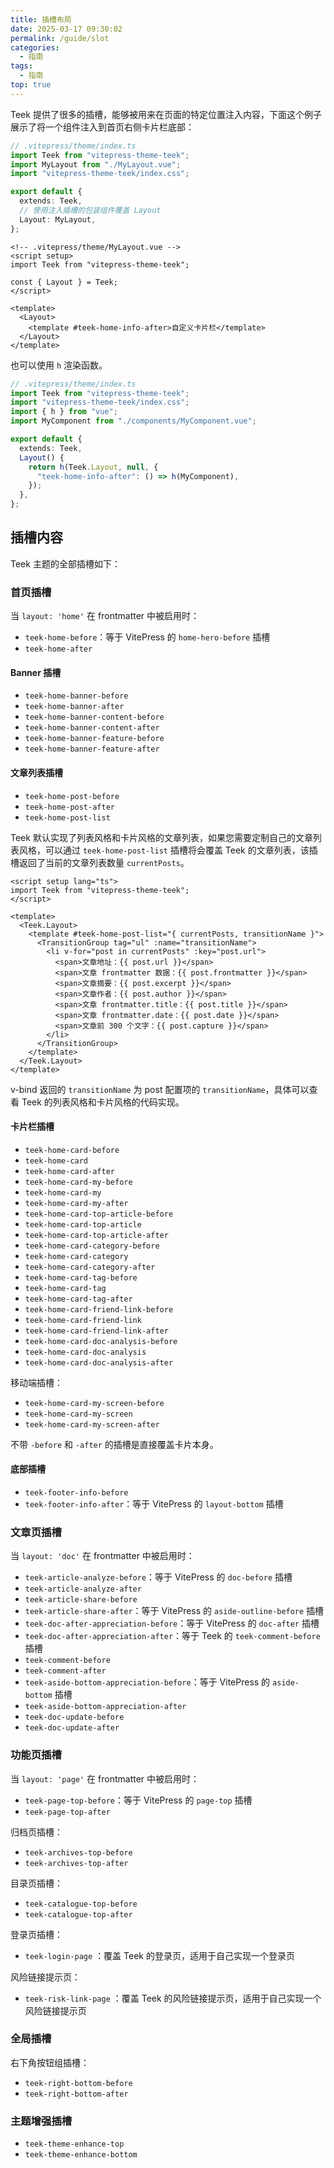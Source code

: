 ```yaml
---
title: 插槽布局
date: 2025-03-17 09:30:02
permalink: /guide/slot
categories:
  - 指南
tags:
  - 指南
top: true
---
```


Teek 提供了很多的插槽，能够被用来在页面的特定位置注入内容，下面这个例子展示了将一个组件注入到首页右侧卡片栏底部：

```ts
// .vitepress/theme/index.ts
import Teek from "vitepress-theme-teek";
import MyLayout from "./MyLayout.vue";
import "vitepress-theme-teek/index.css";

export default {
  extends: Teek,
  // 使用注入插槽的包装组件覆盖 Layout
  Layout: MyLayout,
};
```

```vue
<!-- .vitepress/theme/MyLayout.vue -->
<script setup>
import Teek from "vitepress-theme-teek";

const { Layout } = Teek;
</script>

<template>
  <Layout>
    <template #teek-home-info-after>自定义卡片栏</template>
  </Layout>
</template>
```

也可以使用 `h` 渲染函数。

```ts
// .vitepress/theme/index.ts
import Teek from "vitepress-theme-teek";
import "vitepress-theme-teek/index.css";
import { h } from "vue";
import MyComponent from "./components/MyComponent.vue";

export default {
  extends: Teek,
  Layout() {
    return h(Teek.Layout, null, {
      "teek-home-info-after": () => h(MyComponent),
    });
  },
};
```

## 插槽内容

Teek 主题的全部插槽如下：

### 首页插槽

当 `layout: 'home'` 在 frontmatter 中被启用时：

- `teek-home-before`：等于 VitePress 的 `home-hero-before` 插槽
- `teek-home-after`

#### Banner 插槽

- `teek-home-banner-before`
- `teek-home-banner-after`
- `teek-home-banner-content-before`
- `teek-home-banner-content-after`
- `teek-home-banner-feature-before`
- `teek-home-banner-feature-after`

#### 文章列表插槽

- `teek-home-post-before`
- `teek-home-post-after`
- `teek-home-post-list` <Badge type="tip" text="v1.2.0" />

Teek 默认实现了列表风格和卡片风格的文章列表，如果您需要定制自己的文章列表风格，可以通过 `teek-home-post-list` 插槽将会覆盖 Teek 的文章列表，该插槽返回了当前的文章列表数量 `currentPosts`。

```vue
<script setup lang="ts">
import Teek from "vitepress-theme-teek";
</script>

<template>
  <Teek.Layout>
    <template #teek-home-post-list="{ currentPosts, transitionName }">
      <TransitionGroup tag="ul" :name="transitionName">
        <li v-for="post in currentPosts" :key="post.url">
          <span>文章地址：{{ post.url }}</span>
          <span>文章 frontmatter 数据：{{ post.frontmatter }}</span>
          <span>文章摘要：{{ post.excerpt }}</span>
          <span>文章作者：{{ post.author }}</span>
          <span>文章 frontmatter.title：{{ post.title }}</span>
          <span>文章 frontmatter.date：{{ post.date }}</span>
          <span>文章前 300 个文字：{{ post.capture }}</span>
        </li>
      </TransitionGroup>
    </template>
  </Teek.Layout>
</template>
```

v-bind 返回的 `transitionName` 为 post 配置项的 `transitionName`，具体可以查看 Teek 的列表风格和卡片风格的代码实现。

#### 卡片栏插槽

- `teek-home-card-before`
- `teek-home-card` <Badge type="tip" text="v1.3.1" />
- `teek-home-card-after`
- `teek-home-card-my-before`
- `teek-home-card-my` <Badge type="tip" text="v1.3.1" />
- `teek-home-card-my-after`
- `teek-home-card-top-article-before`
- `teek-home-card-top-article` <Badge type="tip" text="v1.3.1" />
- `teek-home-card-top-article-after`
- `teek-home-card-category-before`
- `teek-home-card-category` <Badge type="tip" text="v1.3.1" />
- `teek-home-card-category-after`
- `teek-home-card-tag-before`
- `teek-home-card-tag` <Badge type="tip" text="v1.3.1" />
- `teek-home-card-tag-after`
- `teek-home-card-friend-link-before`
- `teek-home-card-friend-link` <Badge type="tip" text="v1.3.1" />
- `teek-home-card-friend-link-after`
- `teek-home-card-doc-analysis-before`
- `teek-home-card-doc-analysis` <Badge type="tip" text="v1.3.1" />
- `teek-home-card-doc-analysis-after`

移动端插槽：

- `teek-home-card-my-screen-before` <Badge type="tip" text="v1.3.1" />
- `teek-home-card-my-screen` <Badge type="tip" text="v1.3.1" />
- `teek-home-card-my-screen-after` <Badge type="tip" text="v1.3.1" />

不带 `-before` 和 `-after` 的插槽是直接覆盖卡片本身。

#### 底部插槽

- `teek-footer-info-before`
- `teek-footer-info-after`：等于 VitePress 的 `layout-bottom` 插槽

### 文章页插槽

当 `layout: 'doc'` 在 frontmatter 中被启用时：

- `teek-article-analyze-before`：等于 VitePress 的 `doc-before` 插槽
- `teek-article-analyze-after`
- `teek-article-share-before`
- `teek-article-share-after`：等于 VitePress 的 `aside-outline-before` 插槽
- `teek-doc-after-appreciation-before`：等于 VitePress 的 `doc-after` 插槽
- `teek-doc-after-appreciation-after`：等于 Teek 的 `teek-comment-before` 插槽
- `teek-comment-before`
- `teek-comment-after`
- `teek-aside-bottom-appreciation-before`：等于 VitePress 的 `aside-bottom` 插槽
- `teek-aside-bottom-appreciation-after`
- `teek-doc-update-before` <Badge type="tip" text="v1.2.0" />
- `teek-doc-update-after` <Badge type="tip" text="v1.2.0" />

### 功能页插槽

当 `layout: 'page'` 在 frontmatter 中被启用时：

- `teek-page-top-before`：等于 VitePress 的 `page-top` 插槽
- `teek-page-top-after`

归档页插槽：

- `teek-archives-top-before`
- `teek-archives-top-after`

目录页插槽：

- `teek-catalogue-top-before`
- `teek-catalogue-top-after`

登录页插槽：

- `teek-login-page` <Badge type="tip" text="v1.3.0" />：覆盖 Teek 的登录页，适用于自己实现一个登录页

风险链接提示页：

- `teek-risk-link-page` <Badge type="tip" text="v1.3.0" />：覆盖 Teek 的风险链接提示页，适用于自己实现一个风险链接提示页

### 全局插槽

右下角按钮组插槽：

- `teek-right-bottom-before`
- `teek-right-bottom-after`

### 主题增强插槽

- `teek-theme-enhance-top`
- `teek-theme-enhance-bottom`
